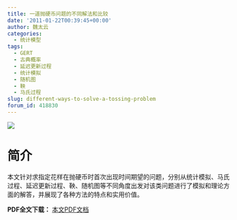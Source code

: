```yaml
---
title: 一道抛硬币问题的不同解法和比较
date: '2011-01-22T00:39:45+00:00'
author: 魏太云
categories:
  - 统计模型
tags:
  - GERT
  - 古典概率
  - 延迟更新过程
  - 统计模拟
  - 随机图
  - 鞅
  - 马氏过程
slug: different-ways-to-solve-a-tossing-problem
forum_id: 418830
---
```


![](https://uploads.cosx.org/2011/01/coin.jpg)

# 简介

本文针对求指定花样在抛硬币时首次出现时间期望的问题，分别从统计模拟、马氏过程、延迟更新过程、鞅、随机图等不同角度出发对该类问题进行了模拟和理论方面的解答，并展现了各种方法的特点和实用价值。 

**PDF全文下载：** [本文PDF文档](https://uploads.cosx.org/2011/01/Different-ways-to-solve-a-tossing-problem.pdf)
